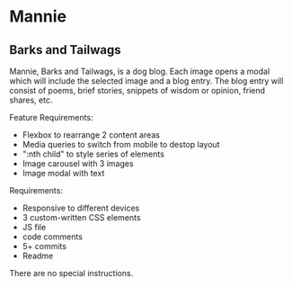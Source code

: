 # Mannie
## Barks and Tailwags

Mannie, Barks and Tailwags, is a dog blog. Each image opens a modal which will include the selected image and a blog entry. The blog entry will consist of poems, brief stories, snippets of wisdom or opinion, friend shares, etc.

Feature Requirements:
* Flexbox to rearrange 2 content areas
* Media queries to switch from mobile to destop layout
* ":nth child" to style series of elements
* Image carousel with 3 images
* Image modal with text

Requirements:
* Responsive to different devices
* 3 custom-written CSS elements
* JS file
* code comments
* 5+ commits
* Readme

There are no special instructions.

